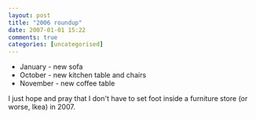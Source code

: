 ```yaml
---
layout: post
title: "2006 roundup"
date: 2007-01-01 15:22
comments: true
categories: [uncategorised]
---
```

<p>
<ul>
	<li>January - new sofa</li>
	<li>October - new kitchen table and chairs</li>
	<li>November - new coffee table</li>
</ul>
I just hope and pray that I don't have to set foot inside a 
furniture store (or worse, Ikea) in 2007.
</p>
